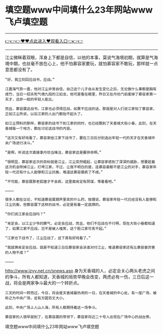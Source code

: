 # 填空题www中间填什么23年网站www飞卢填空题

<hr/> <a href="https://github.com/fetiyung/dhjui/issues/3">👉👉👉♥♥点此进入♥观看入口👈👉👉</a><hr/>


江尘微眯着双眼，浑身上下都是自信，以他的本事，莫说气海境初期，就算是气海境中期，也丝毫不放在心上，他不怕慕容家要玩，就怕慕容家不敢玩，那样就一点意思都没有了。

    “好，我立刻回应战书，应战。”

    江震海气势一震，他对江尘非常自信，自己这个儿子自从发生变化之后，无论做什么事都是胸有成竹，当日一招杀死气境九段的江如龙，他可是看在眼里，昨日又在丹坊门前废掉了慕容家第一天才，远非一般的年轻人能比。

    而且，慕容展这战书，江家也必须得应战，如果不应战的话，那就是对人们说江家怕了慕容家，正如江尘所说，以后江家的人出门都抬不起头了。

    如江尘预料的那样，慕容家的战书下到江家的同时，也已经飘到了天香城大街小巷，此刻，在天香城每一个地方，都在讨论这战书的内容。

    “这次又有好戏看了，慕容家给江家下战书了，要在三日后分别选出年轻一代的天才在天香城中央广场进行决斗。”

    “是啊，听说这次直接拿丹坊当赌注，慕容家这是要拼命啊。”

    “很明显，慕容家这次的目标就是江尘，江尘突然崛起，让慕容家感到了深深的威胁，想要趁着这次机会除掉江尘，打垮江家，不过，让我不明白的是，连慕容豪都不是江尘的对手，慕容家年轻一代还有什么人能够和江尘抗衡，难道这慕容展疯了不成。”

    “不可能，慕容展那老狐狸才不会疯，这里面肯定有阴谋，等着看吧。”

    …………

    很多人都在议论，不知道慕容展葫芦里卖的什么药，按理说，慕容家年轻一代已经没有人能够和江尘抗衡，但慕容展下这样的战书，必定是有着一定底牌的。

    “你们说江家会应战吗？”

    “肯定会，以江尘少爷的脾气，必定会应战，而且，他们不应战也不行啊，现在大街小巷都知道了，如果江家不应战，岂不是被人嗤笑，这个脸江家可丢不起。”

    “江家也下战书了，江尘应战了，这下真有好戏看了。”

    “我就猜肯定会应战，就是不知道三日后慕容家会派谁对付江尘，难道慕容家还有比慕容豪厉害的人物不成？”

    …………
http://www.jzyy.net.cn/snews.asp
    身为天香城的人，必定会关心两头老虎之间的争斗，所有人都知道，天香城的局势早晚会改变，两虎必有一伤，三日后这一战，将会是两家争斗最大的一个转折点。

    三天的时间一转而过，今日，将会是天香城最热闹的一日，在天香城的中心处，有一座广场，被称之为中央广场，足有方圆百丈大小。

    此刻，中央广场上人山人海，所有人都期待着这一场争斗。

    慕容家的人很早就到了，在慕容展的带领下，慕容家将近二十号人出现在广场中心的战台旁。
填空题www中间填什么23年网站www飞卢填空题
